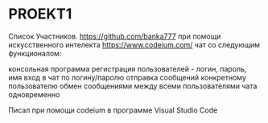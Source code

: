 # PROEKT1
Список Участников. https://github.com/banka777 при помощи искусственного интелекта https://www.codeium.com/
чат со следующим функционалом:

консольная программа
регистрация пользователей - логин, пароль, имя
вход в чат по логину/паролю
отправка сообщений конкретному пользователю
обмен сообщениями между всеми пользователями чата одновременно


Писал при помощи codeium в программе Visual Studio Code
